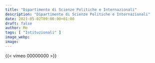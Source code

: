 ```yaml
---
title: "Dipartimento di Scienze Politiche e Internazionali"
description: "Dipartimento di Scienze Politiche e Internazionali"
date: 2021-05-02T09:00:00+01:00
draft: false
author: Me
tags: [ "Istituzionali" ]
image_webp:
image:
---
```


{{< vimeo 00000000 >}}
